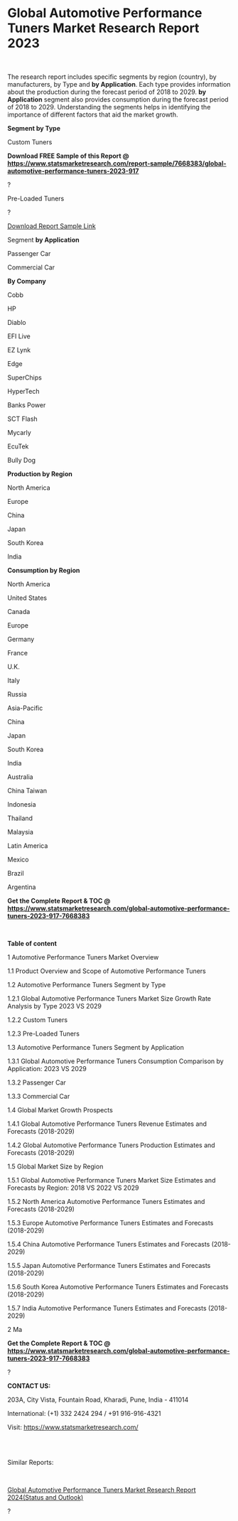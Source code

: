 <h1>Global Automotive Performance Tuners Market Research Report 2023</h1><br/><p>The research report includes specific segments by region (country), by manufacturers, by Type and <strong>by Application</strong>. Each type provides information about the production during the forecast period of 2018 to 2029. <strong>by Application</strong> segment also provides consumption during the forecast period of 2018 to 2029. Understanding the segments helps in identifying the importance of different factors that aid the market growth.</p>
 
 
 
 <p><strong>Segment by Type</strong></p>
 
 
 
 <p>Custom Tuners</p>
 
 
 
 <div><b>Download FREE Sample of this Report @ <a href="https://www.statsmarketresearch.com/download-free-sample/7668383/global-automotive-performance-tuners-2023-917">https://www.statsmarketresearch.com/report-sample/7668383/global-automotive-performance-tuners-2023-917</a></b></div>
 
 
 
 <p>? </p>
 
 
 
 <p>Pre-Loaded Tuners</p>
 
 
 
 <p>? </p>
 
 
 
 <p><a href="https://www.statsmarketresearch.com/download-free-sample/7668383/global-automotive-performance-tuners-2023-917">Download Report Sample Link</a></p>
 
 
 
 <p>Segment <strong>by Application</strong></p>
 
 
 
 <p>Passenger Car</p>
 
 
 
 <p>Commercial Car</p>
 
 
 
 <p><strong>By Company</strong></p>
 
 
 
 <p>Cobb</p>
 
 
 
 <p>HP</p>
 
 
 
 <p>Diablo</p>
 
 
 
 <p>EFI Live</p>
 
 
 
 <p>EZ Lynk</p>
 
 
 
 <p>Edge</p>
 
 
 
 <p>SuperChips</p>
 
 
 
 <p>HyperTech</p>
 
 
 
 <p>Banks Power</p>
 
 
 
 <p>SCT Flash</p>
 
 
 
 <p>Mycarly</p>
 
 
 
 <p>EcuTek</p>
 
 
 
 <p>Bully Dog</p>
 
 
 
 <p><strong>Production by Region</strong></p>
 
 
 
 <p>North America</p>
 
 
 
 <p>Europe</p>
 
 
 
 <p>China</p>
 
 
 
 <p>Japan</p>
 
 
 
 <p>South Korea</p>
 
 
 
 <p>India</p>
 
 
 
 <p><strong>Consumption by Region</strong></p>
 
 
 
 <p>North America</p>
 
 
 
 <p>United States</p>
 
 
 
 <p>Canada</p>
 
 
 
 <p>Europe</p>
 
 
 
 <p>Germany</p>
 
 
 
 <p>France</p>
 
 
 
 <p>U.K.</p>
 
 
 
 <p>Italy</p>
 
 
 
 <p>Russia</p>
 
 
 
 <p>Asia-Pacific</p>
 
 
 
 <p>China</p>
 
 
 
 <p>Japan</p>
 
 
 
 <p>South Korea</p>
 
 
 
 <p>India</p>
 
 
 
 <p>Australia</p>
 
 
 
 <p>China Taiwan</p>
 
 
 
 <p>Indonesia</p>
 
 
 
 <p>Thailand</p>
 
 
 
 <p>Malaysia</p>
 
 
 
 <p>Latin America</p>
 
 
 
 <p>Mexico</p>
 
 
 
 <p>Brazil</p>
 
 
 
 <p>Argentina</p>
 
 
 
 <div><b>Get the Complete Report & TOC @ <a href="https://www.statsmarketresearch.com/global-automotive-performance-tuners-2023-917-7668383">https://www.statsmarketresearch.com/global-automotive-performance-tuners-2023-917-7668383</a></b></div>
 
 
 
 <p><br />
 
 <b>Table of content</b></p>
 
 
 
 <p>1 Automotive Performance Tuners Market Overview<br />
 
 1.1 Product Overview and Scope of Automotive Performance Tuners<br />
 
 1.2 Automotive Performance Tuners Segment by Type<br />
 
 1.2.1 Global Automotive Performance Tuners Market Size Growth Rate Analysis by Type 2023 VS 2029<br />
 
 1.2.2 Custom Tuners<br />
 
 1.2.3 Pre-Loaded Tuners<br />
 
 1.3 Automotive Performance Tuners Segment by Application<br />
 
 1.3.1 Global Automotive Performance Tuners Consumption Comparison by Application: 2023 VS 2029<br />
 
 1.3.2 Passenger Car<br />
 
 1.3.3 Commercial Car<br />
 
 1.4 Global Market Growth Prospects<br />
 
 1.4.1 Global Automotive Performance Tuners Revenue Estimates and Forecasts (2018-2029)<br />
 
 1.4.2 Global Automotive Performance Tuners Production Estimates and Forecasts (2018-2029)<br />
 
 1.5 Global Market Size by Region<br />
 
 1.5.1 Global Automotive Performance Tuners Market Size Estimates and Forecasts by Region: 2018 VS 2022 VS 2029<br />
 
 1.5.2 North America Automotive Performance Tuners Estimates and Forecasts (2018-2029)<br />
 
 1.5.3 Europe Automotive Performance Tuners Estimates and Forecasts (2018-2029)<br />
 
 1.5.4 China Automotive Performance Tuners Estimates and Forecasts (2018-2029)<br />
 
 1.5.5 Japan Automotive Performance Tuners Estimates and Forecasts (2018-2029)<br />
 
 1.5.6 South Korea Automotive Performance Tuners Estimates and Forecasts (2018-2029)<br />
 
 1.5.7 India Automotive Performance Tuners Estimates and Forecasts (2018-2029)<br />
 
 2 Ma</p>
 
 
 
 <div><b>Get the Complete Report & TOC @ <a href="https://www.statsmarketresearch.com/global-automotive-performance-tuners-2023-917-7668383">https://www.statsmarketresearch.com/global-automotive-performance-tuners-2023-917-7668383</a></b></div>
 
 
 
 <p>? </p>
 
 
 
 <p><b>CONTACT US:</b><br />
 
 203A, City Vista, Fountain Road, Kharadi, Pune, India - 411014<br />
 
 International: (+1) 332 2424 294 / +91 916-916-4321<br />
 
 Visit: <a href="https://www.statsmarketresearch.com/">https://www.statsmarketresearch.com/</a><br />
 
 <br />
 
 <br />
 
 Similar Reports:<br />
 
 <br />
 
 <a href="https://www.statsmarketresearch.com/global-automotive-performance-tuners-2024-391-8005692">Global Automotive Performance Tuners Market Research Report 2024(Status and Outlook)</a><br />
 
 ? </p>